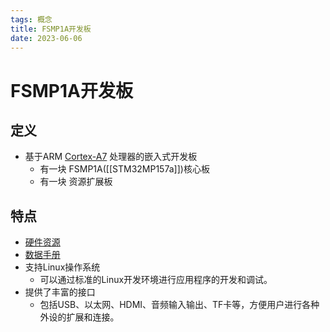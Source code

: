 ```yaml
---
tags: 概念
title: FSMP1A开发板
date: 2023-06-06
---
```

# FSMP1A开发板

## 定义

- 基于ARM [Cortex-A7](Cortex-A7.md) 处理器的嵌入式开发板
	- 有一块 FSMP1A([[STM32MP157a]])核心板
	- 有一块 资源扩展板

## 特点

- [硬件资源](FSMP1A开发板硬件资源.md)
- [数据手册](FSMP1A开发板数据手册.md)
- 支持Linux操作系统
	- 可以通过标准的Linux开发环境进行应用程序的开发和调试。
- 提供了丰富的接口
	- 包括USB、以太网、HDMI、音频输入输出、TF卡等，方便用户进行各种外设的扩展和连接。
